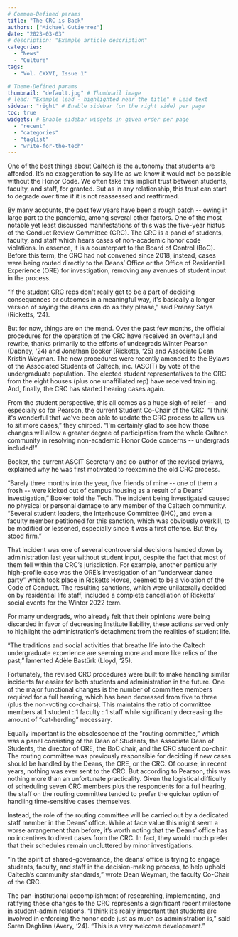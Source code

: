 ```yaml
---
# Common-Defined params
title: "The CRC is Back"
authors: ["Michael Gutierrez"]
date: "2023-03-03"
# description: "Example article description"
categories:
  - "News"
  - "Culture"
tags:
  - "Vol. CXXVI, Issue 1"

# Theme-Defined params 
thumbnail: "default.jpg" # Thumbnail image
# lead: "Example lead - highlighted near the title" # Lead text
sidebar: "right" # Enable sidebar (on the right side) per page
toc: true
widgets: # Enable sidebar widgets in given order per page
  - "recent"
  - "categories"
  - "taglist"
  - "write-for-the-tech"
---
```


One of the best things about Caltech is the autonomy that students are afforded. It’s no exaggeration to say life as we know it would not be possible without the Honor Code. We often take this implicit trust between students, faculty, and staff, for granted. But as in any relationship, this trust can start to degrade over time if it is not reassessed and reaffirmed. 

By many accounts, the past few years have been a rough patch -- owing in large part to the pandemic, among several other factors. One of the most notable yet least discussed manifestations of this was the five-year hiatus of the Conduct Review Committee (CRC). The CRC is a panel of students, faculty, and staff which hears cases of non-academic honor code violations. In essence, it is a counterpart to the Board of Control (BoC). Before this term, the CRC had not convened since 2018; instead, cases were being routed directly to the Deans’ Office or the Office of Residential Experience (ORE) for investigation, removing any avenues of student input in the process. 

“If the student CRC reps don't really get to be a part of deciding consequences or outcomes in a meaningful way, it's basically a longer version of saying the deans can do as they please,” said Pranay Satya (Ricketts, ‘24).

But for now, things are on the mend. Over the past few months, the official procedures for the operation of the CRC have received an overhaul and rewrite, thanks primarily to the efforts of undergrads Winter Pearson (Dabney, ‘24) and Jonathan Booker (Ricketts, ‘25) and Associate Dean Kristin Weyman. The new procedures were recently amended to the Bylaws of the Associated Students of Caltech, inc. (ASCIT) by vote of the undergraduate population. The elected student representatives to the CRC from the eight houses (plus one unaffiliated rep) have received training. And, finally, the CRC has started hearing cases again. 

From the student perspective, this all comes as a huge sigh of relief -- and especially so for Pearson, the current Student Co-Chair of the CRC. “I think it's wonderful that we've been able to update the CRC process to allow us to sit more cases,” they chirped. “I'm certainly glad to see how those changes will allow a greater degree of participation from the whole Caltech community in resolving non-academic Honor Code concerns -- undergrads included!”

Booker, the current ASCIT Secretary and co-author of the revised bylaws, explained why he was first motivated to reexamine the old CRC process.

“Barely three months into the year, five friends of mine -- one of them a frosh -- were kicked out of campus housing as a result of a Deans’ investigation,” Booker told the Tech. The incident being investigated caused no physical or personal damage to any member of the Caltech community. “Several student leaders, the Interhouse Committee (IHC), and even a faculty member petitioned for this sanction, which was obviously overkill, to be modified or lessened, especially since it was a first offense. But they stood firm.”

That incident was one of several controversial decisions handed down by administration last year without student input, despite the fact that most of them fell within the CRC’s jurisdiction. For example, another particularly high-profile case was the ORE’s investigation of an “underwear dance party” which took place in Ricketts Hovse, deemed to be a violation of the Code of Conduct. The resulting sanctions, which were unilaterally decided on by residential life staff, included a complete cancellation of Ricketts’ social events for the Winter 2022 term. 

For many undergrads, who already felt that their opinions were being discarded in favor of decreasing Institute liability, these actions served only to highlight the administration’s detachment from the realities of student life. 

“The traditions and social activities that breathe life into the Caltech undergraduate experience are seeming more and more like relics of the past,” lamented Adèle Bastürk (Lloyd, ‘25). 

Fortunately, the revised CRC procedures were built to make handling similar incidents far easier for both students and administration in the future. One of the major functional changes is the number of committee members required for a full hearing, which has been decreased from five to three (plus the non-voting co-chairs). This maintains the ratio of committee members at 1 student : 1 faculty : 1 staff while significantly decreasing the amount of “cat-herding” necessary.

Equally important is the obsolescence of the “routing committee,” which was a panel consisting of the Dean of Students, the Associate Dean of Students, the director of ORE, the BoC chair, and the CRC student co-chair. The routing committee was previously responsible for deciding if new cases should be handled by the Deans, the ORE, or the CRC. Of course, in recent years, nothing was ever sent to the CRC. But according to Pearson, this was nothing more than an unfortunate practicality. Given the logistical difficulty of scheduling seven CRC members plus the respondents for a full hearing, the staff on the routing committee tended to prefer the quicker option of handling time-sensitive cases themselves.

Instead, the role of the routing committee will be carried out by a dedicated staff member in the Deans’ office. While at face value this might seem a worse arrangement than before, it’s worth noting that the Deans’ office has no incentives to divert cases from the CRC. In fact, they would much prefer that their schedules remain uncluttered by minor investigations. 

“In the spirit of shared-governance, the deans’ office is trying to engage students, faculty, and staff in the decision-making process, to help uphold Caltech’s community standards,” wrote Dean Weyman, the faculty Co-Chair of the CRC.

The pan-institutional accomplishment of researching, implementing, and ratifying these changes to the CRC represents a significant recent milestone in student-admin relations. “I think it’s really important that students are involved in enforcing the honor code just as much as administration is,” said Saren Daghlian (Avery, ‘24). “This is a very welcome development.”
